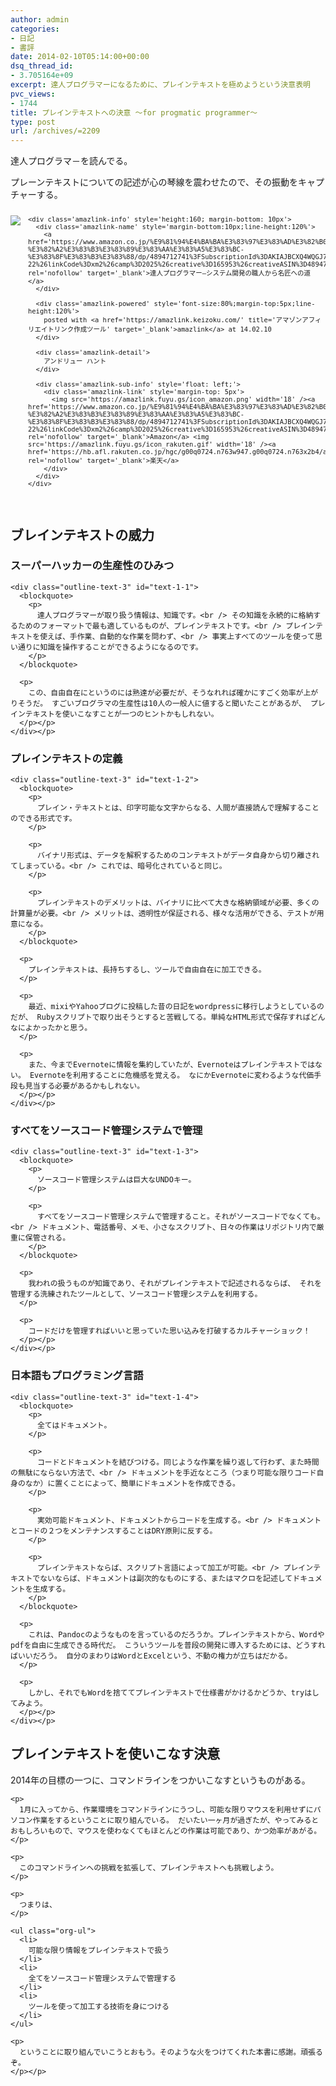```yaml
---
author: admin
categories:
- 日記
- 書評
date: 2014-02-10T05:14:00+00:00
dsq_thread_id:
- 3.705164e+09
excerpt: 達人プログラマーになるために、プレインテキストを極めようという決意表明
pvc_views:
- 1744
title: プレインテキストへの決意 ～for progmatic programmer～
type: post
url: /archives/=2209
---
```


達人プログラマ－を読んでる。 

プレーンテキストについての記述が心の琴線を震わせたので、その振動をキャプチャーする。 

<div class='amazlink-box' style='text-align:left;padding-bottom:20px;font-size:small;/zoom: 1;overflow: hidden;'>
  <div class='amazlink-list' style='clear: both;'>
    <div class='amazlink-image' style='float:left;margin:0px 12px 1px 0px;'>
      <a href='https://www.amazon.co.jp/%E9%81%94%E4%BA%BA%E3%83%97%E3%83%AD%E3%82%B0%E3%83%A9%E3%83%9E%E3%83%BC%E2%80%95%E3%82%B7%E3%82%B9%E3%83%86%E3%83%A0%E9%96%8B%E7%99%BA%E3%81%AE%E8%81%B7%E4%BA%BA%E3%81%8B%E3%82%89%E5%90%8D%E5%8C%A0%E3%81%B8%E3%81%AE%E9%81%93-%E3%82%A2%E3%83%B3%E3%83%89%E3%83%AA%E3%83%A5%E3%83%BC-%E3%83%8F%E3%83%B3%E3%83%88/dp/4894712741%3FSubscriptionId%3DAKIAJBCXQ4WQGJ7WU3WA%26tag%3Dsleephacker-22%26linkCode%3Dxm2%26camp%3D2025%26creative%3D165953%26creativeASIN%3D4894712741' target='_blank' rel='nofollow'><img src='https://ecx.images-amazon.com/images/I/41HTQ8ZP3AL._SL160_.jpg' style='border: none;' /></a>
    </div>
    
    <div class='amazlink-info' style='height:160; margin-bottom: 10px'>
      <div class='amazlink-name' style='margin-bottom:10px;line-height:120%'>
        <a href='https://www.amazon.co.jp/%E9%81%94%E4%BA%BA%E3%83%97%E3%83%AD%E3%82%B0%E3%83%A9%E3%83%9E%E3%83%BC%E2%80%95%E3%82%B7%E3%82%B9%E3%83%86%E3%83%A0%E9%96%8B%E7%99%BA%E3%81%AE%E8%81%B7%E4%BA%BA%E3%81%8B%E3%82%89%E5%90%8D%E5%8C%A0%E3%81%B8%E3%81%AE%E9%81%93-%E3%82%A2%E3%83%B3%E3%83%89%E3%83%AA%E3%83%A5%E3%83%BC-%E3%83%8F%E3%83%B3%E3%83%88/dp/4894712741%3FSubscriptionId%3DAKIAJBCXQ4WQGJ7WU3WA%26tag%3Dsleephacker-22%26linkCode%3Dxm2%26camp%3D2025%26creative%3D165953%26creativeASIN%3D4894712741' rel='nofollow' target='_blank'>達人プログラマー―システム開発の職人から名匠への道</a>
      </div>
      
      <div class='amazlink-powered' style='font-size:80%;margin-top:5px;line-height:120%'>
        posted with <a href='https://amazlink.keizoku.com/' title='アマゾンアフィリエイトリンク作成ツール' target='_blank'>amazlink</a> at 14.02.10
      </div>
      
      <div class='amazlink-detail'>
        アンドリュー ハント
      </div>
      
      <div class='amazlink-sub-info' style='float: left;'>
        <div class='amazlink-link' style='margin-top: 5px'>
          <img src='https://amazlink.fuyu.gs/icon_amazon.png' width='18' /><a href='https://www.amazon.co.jp/%E9%81%94%E4%BA%BA%E3%83%97%E3%83%AD%E3%82%B0%E3%83%A9%E3%83%9E%E3%83%BC%E2%80%95%E3%82%B7%E3%82%B9%E3%83%86%E3%83%A0%E9%96%8B%E7%99%BA%E3%81%AE%E8%81%B7%E4%BA%BA%E3%81%8B%E3%82%89%E5%90%8D%E5%8C%A0%E3%81%B8%E3%81%AE%E9%81%93-%E3%82%A2%E3%83%B3%E3%83%89%E3%83%AA%E3%83%A5%E3%83%BC-%E3%83%8F%E3%83%B3%E3%83%88/dp/4894712741%3FSubscriptionId%3DAKIAJBCXQ4WQGJ7WU3WA%26tag%3Dsleephacker-22%26linkCode%3Dxm2%26camp%3D2025%26creative%3D165953%26creativeASIN%3D4894712741' rel='nofollow' target='_blank'>Amazon</a> <img src='https://amazlink.fuyu.gs/icon_rakuten.gif' width='18' /><a href='https://hb.afl.rakuten.co.jp/hgc/g00q0724.n763w947.g00q0724.n763x2b4/archives/c=http%3A%2F%2Fbooks.rakuten.co.jp%2Frb%2F1208338%2F&#038;m=http%3A%2F%2Fm.rakuten.co.jp%2Frms%2Fmsv%2FItem%3Fn%3D1208338%26surl%3Dbook' rel='nofollow' target='_blank'>楽天</a>
        </div>
      </div>
    </div>
  </div>
</div>

<div id="outline-container-sec-1" class="outline-2">
  <h2 id="sec-1">
    ブレインテキストの威力
  </h2>
  
  <div class="outline-text-2" id="text-1">
  </div>
  
  <div id="outline-container-sec-1-1" class="outline-3">
    <h3 id="sec-1-1">
      スーパーハッカーの生産性のひみつ
    </h3>
    
    <div class="outline-text-3" id="text-1-1">
      <blockquote>
        <p>
          達人プログラマーが取り扱う情報は、知識です。<br /> その知識を永続的に格納するためのフォーマットで最も適しているものが、プレインテキストです。<br /> プレインテキストを使えば、手作業、自動的な作業を問わず、<br /> 事実上すべてのツールを使って思い通りに知識を操作することができるようになるのです。
        </p>
      </blockquote>
      
      <p>
        この、自由自在にというのには熟達が必要だが、そうなれれば確かにすごく効率が上がりそうだ。 すごいブログラマの生産性は10人の一般人に値すると聞いたことがあるが、 プレインテキストを使いこなすことが一つのヒントかもしれない。
      </p></p>
    </div></p>
  </div>
  
  <div id="outline-container-sec-1-2" class="outline-3">
    <h3 id="sec-1-2">
      プレインテキストの定義
    </h3>
    
    <div class="outline-text-3" id="text-1-2">
      <blockquote>
        <p>
          プレイン・テキストとは、印字可能な文字からなる、人間が直接読んで理解することのできる形式です。
        </p>
        
        <p>
          バイナリ形式は、データを解釈するためのコンテキストがデータ自身から切り離されてしまっている。<br /> これでは、暗号化されていると同じ。
        </p>
        
        <p>
          プレインテキストのデメリットは、バイナリに比べて大きな格納領域が必要、多くの計算量が必要。<br /> メリットは、透明性が保証される、様々な活用ができる、テストが用意になる。
        </p>
      </blockquote>
      
      <p>
        プレインテキストは、長持ちするし、ツールで自由自在に加工できる。
      </p>
      
      <p>
        最近、mixiやYahooブログに投稿した昔の日記をwordpressに移行しようとしているのだが、 Rubyスクリプトで取り出そうとすると苦戦してる。単純なHTML形式で保存すればどんなによかったかと思う。
      </p>
      
      <p>
        また、今までEvernoteに情報を集約していたが、Evernoteはプレインテキストではない。 Evernoteを利用することに危機感を覚える。 なにかEvernoteに変わるような代価手段も見当する必要があるかもしれない。
      </p></p>
    </div></p>
  </div>
  
  <div id="outline-container-sec-1-3" class="outline-3">
    <h3 id="sec-1-3">
      すべてをソースコード管理システムで管理
    </h3>
    
    <div class="outline-text-3" id="text-1-3">
      <blockquote>
        <p>
          ソースコード管理システムは巨大なUNDOキー。
        </p>
        
        <p>
          すべてをソースコード管理システムで管理すること。それがソースコードでなくても。<br /> ドキュメント、電話番号、メモ、小さなスクリプト、日々の作業はリポジトリ内で厳重に保管される。
        </p>
      </blockquote>
      
      <p>
        我われの扱うものが知識であり、それがプレインテキストで記述されるならば、 それを管理する洗練されたツールとして、ソースコード管理システムを利用する。
      </p>
      
      <p>
        コードだけを管理すればいいと思っていた思い込みを打破するカルチャーショック！
      </p></p>
    </div></p>
  </div>
  
  <div id="outline-container-sec-1-4" class="outline-3">
    <h3 id="sec-1-4">
      日本語もプログラミング言語
    </h3>
    
    <div class="outline-text-3" id="text-1-4">
      <blockquote>
        <p>
          全てはドキュメント。
        </p>
        
        <p>
          コードとドキュメントを結びつける。同じような作業を繰り返して行わず、また時間の無駄にならない方法で、<br /> ドキュメントを手近なところ（つまり可能な限りコード自身のなか）に置くことによって、簡単にドキュメントを作成できる。
        </p>
        
        <p>
          実効可能ドキュメント、ドキュメントからコードを生成する。<br /> ドキュメントとコードの２つをメンテナンスすることはDRY原則に反する。
        </p>
        
        <p>
          プレインテキストならば、スクリプト言語によって加工が可能。<br /> プレインテキストでないならば、ドキュメントは副次的なものにする、またはマクロを記述してドキュメントを生成する。
        </p>
      </blockquote>
      
      <p>
        これは、Pandocのようなものを言っているのだろうか。プレインテキストから、Wordやpdfを自由に生成できる時代だ。 こういうツールを普段の開発に導入するためには、どうすればいいだろう。 自分のまわりはWordとExcelという、不動の権力が立ちはだかる。
      </p>
      
      <p>
        しかし、それでもWordを捨ててプレインテキストで仕様書がかけるかどうか、tryはしてみよう。
      </p></p>
    </div></p>
  </div></p>
</div>

<div id="outline-container-sec-2" class="outline-2">
  <h2 id="sec-2">
    プレインテキストを使いこなす決意
  </h2>
  
  <div class="outline-text-2" id="text-2">
    <p>
      2014年の目標の一つに、コマンドラインをつかいこなすというものがある。
    </p>
    
    <p>
      1月に入ってから、作業環境をコマンドラインにうつし、可能な限りマウスを利用せずにパソコン作業をするということに取り組んでいる。 だいたい一ヶ月が過ぎたが、やってみるとおもしろいもので、マウスを使わなくてもほとんどの作業は可能であり、かつ効率があがる。
    </p>
    
    <p>
      このコマンドラインへの挑戦を拡張して、プレインテキストへも挑戦しよう。
    </p>
    
    <p>
      つまりは、
    </p>
    
    <ul class="org-ul">
      <li>
        可能な限り情報をプレインテキストで扱う
      </li>
      <li>
        全てをソースコード管理システムで管理する
      </li>
      <li>
        ツールを使って加工する技術を身につける
      </li>
    </ul>
    
    <p>
      ということに取り組んでいこうとおもう。そのような火をつけてくれた本書に感謝。頑張るぞ。
    </p></p>
  </div></p>
</div>
